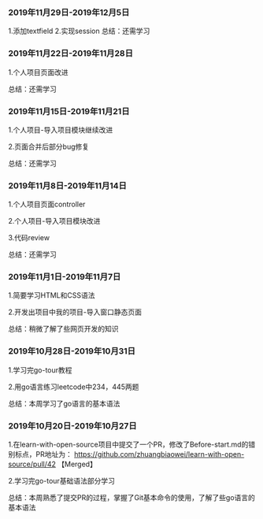 ### 2019年11月29日-2019年12月5日

1.添加textfield
2.实现session
总结：还需学习

### 2019年11月22日-2019年11月28日

1.个人项目页面改进

总结：还需学习

### 2019年11月15日-2019年11月21日

1.个人项目-导入项目模块继续改进

2.页面合并后部分bug修复

总结：还需学习


### 2019年11月8日-2019年11月14日

1.个人项目页面controller

2.个人项目-导入项目模块改进

3.代码review

总结：还需学习



### 2019年11月1日-2019年11月7日

1.简要学习HTML和CSS语法

2.开发出项目中我的项目-导入窗口静态页面

总结：稍微了解了些网页开发的知识



### 2019年10月28日-2019年10月31日

1.学习完go-tour教程

2.用go语言练习leetcode中234，445两题

总结：本周学习了go语言的基本语法 



### 2019年10月20日-2019年10月27日

1.在learn-with-open-source项目中提交了一个PR，修改了Before-start.md的错别标点，PR地址为： https://github.com/zhuangbiaowei/learn-with-open-source/pull/42   【Merged】

2.学习完go-tour基础语法部分学习

总结：本周熟悉了提交PR的过程，掌握了Git基本命令的使用，了解了些go语言的基本语法 
